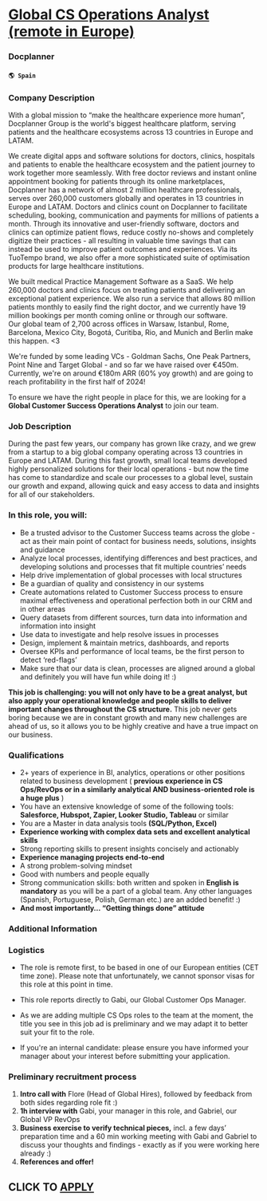 # [Global CS Operations Analyst (remote in Europe)](https://www.remotewlb.com/apply/global-cs-operations-analyst-remote-in-europe)  
### Docplanner  
#### `🌎 Spain`  

### Company Description

With a global mission to “make the healthcare experience more human”, Docplanner Group is the world's biggest healthcare platform, serving patients and the healthcare ecosystems across 13 countries in Europe and LATAM.

We create digital apps and software solutions for doctors, clinics, hospitals and patients to enable the healthcare ecosystem and the patient journey to work together more seamlessly. With free doctor reviews and instant online appointment booking for patients through its online marketplaces, Docplanner has a network of almost 2 million healthcare professionals, serves over 260,000 customers globally and operates in 13 countries in Europe and LATAM. Doctors and clinics count on Docplanner to facilitate scheduling, booking, communication and payments for millions of patients a month. Through its innovative and user-friendly software, doctors and clinics can optimize patient flows, reduce costly no-shows and completely digitize their practices - all resulting in valuable time savings that can instead be used to improve patient outcomes and experiences. Via its TuoTempo brand, we also offer a more sophisticated suite of optimisation products for large healthcare institutions.  
  
We built medical Practice Management Software as a SaaS. We help 260,000 doctors and clinics focus on treating patients and delivering an exceptional patient experience. We also run a service that allows 80 million patients monthly to easily find the right doctor, and we currently have 19 million bookings per month coming online or through our software.  
Our global team of 2,700 across offices in Warsaw, Istanbul, Rome, Barcelona, Mexico City, Bogotá, Curitiba, Rio, and Munich and Berlin make this happen. <3

We're funded by some leading VCs - Goldman Sachs, One Peak Partners, Point Nine and Target Global - and so far we have raised over €450m. Currently, we're on around €180m ARR (60% yoy growth) and are going to reach profitability in the first half of 2024!

To ensure we have the right people in place for this, we are looking for a **Global Customer Success Operations Analyst** to join our team.

### Job Description

During the past few years, our company has grown like crazy, and we grew from a startup to a big global company operating across 13 countries in Europe and LATAM. During this fast growth, small local teams developed highly personalized solutions for their local operations - but now the time has come to standardize and scale our processes to a global level, sustain our growth and expand, allowing quick and easy access to data and insights for all of our stakeholders.

### In this role, you will:

  * Be a trusted advisor to the Customer Success teams across the globe - act as their main point of contact for business needs, solutions, insights and guidance 
  * Analyze local processes, identifying differences and best practices, and developing solutions and processes that fit multiple countries’ needs
  * Help drive implementation of global processes with local structures
  * Be a guardian of quality and consistency in our systems
  * Create automations related to Customer Success process to ensure maximal effectiveness and operational perfection both in our CRM and in other areas
  * Query datasets from different sources, turn data into information and information into insight
  * Use data to investigate and help resolve issues in processes
  * Design, implement & maintain metrics, dashboards, and reports
  * Oversee KPIs and performance of local teams, be the first person to detect ‘red-flags’
  * Make sure that our data is clean, processes are aligned around a global and definitely you will have fun while doing it! :) 

**This job is challenging: you will not only have to be a great analyst, but also apply your operational knowledge and people skills to deliver important changes throughout the CS structure.** This job never gets boring because we are in constant growth and many new challenges are ahead of us, so it allows you to be highly creative and have a true impact on our business.

### Qualifications

  * 2+ years of experience in BI, analytics, operations or other positions related to business development ( **previous experience in CS Ops/RevOps or in a similarly analytical AND business-oriented role is a huge plus** ) 
  * You have an extensive knowledge of some of the following tools: **Salesforce, Hubspot, Zapier, Looker Studio, Tableau** or similar
  * You are a Master in data analysis tools **(SQL/Python, Excel)**
  * **Experience working with complex data sets and excellent analytical skills**
  * Strong reporting skills to present insights concisely and actionably
  * **Experience managing projects end-to-end**
  * A strong problem-solving mindset
  * Good with numbers and people equally 
  * Strong communication skills: both written and spoken in **English is mandatory** as you will be a part of a global team. Any other languages (Spanish, Portuguese, Polish, German etc.) are an added benefit! :)
  * **And most importantly… “Getting things done” attitude**

### Additional Information

### Logistics

  * The role is remote first, to be based in one of our European entities (CET time zone). Please note that unfortunately, we cannot sponsor visas for this role at this point in time.

  * This role reports directly to Gabi, our Global Customer Ops Manager. 

  * As we are adding multiple CS Ops roles to the team at the moment, the title you see in this job ad is preliminary and we may adapt it to better suit your fit to the role.

  * If you're an internal candidate: please ensure you have informed your manager about your interest before submitting your application. 

### Preliminary recruitment process

  1. **Intro call with** Flore (Head of Global Hires), followed by feedback from both sides regarding role fit :)
  2. **1h interview with** Gabi, your manager in this role, and Gabriel, our Global VP RevOps
  3. **Business exercise to verify technical pieces,** incl. a few days’ preparation time and a 60 min working meeting with Gabi and Gabriel to discuss your thoughts and findings - exactly as if you were working here already :)
  4. **References and offer!**

  
## CLICK TO [APPLY](https://www.remotewlb.com/apply/global-cs-operations-analyst-remote-in-europe)


